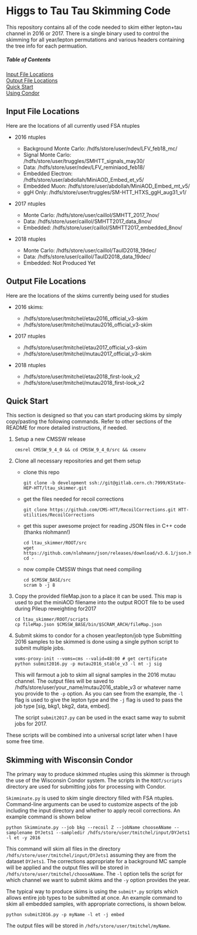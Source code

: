 # Higgs to Tau Tau Skimming Code

This repository contains all of the code needed to skim either lepton+tau channel in 2016 or 2017. There is a single binary used to control the skimming for all year/lepton permutations and various headers containing the tree info for each permuation.

##### Table of Contents
[Input File Locations](#files) <br/>
[Output File Locations](#ofiles) <br/>
[Quick Start](#quickstart) <br/>
[Using Condor](#condor) <br/>

<a name="files"/>

## Input File Locations

Here are the locations of all currently used FSA ntuples
- 2016 ntuples
    - Background Monte Carlo: /hdfs/store/user/ndev/LFV_feb18_mc/
    - Signal Monte Carlo: /hdfs/store/user/truggles/SMHTT_signals_may30/
    - Data: /hdfs/store/user/ndev/LFV_reminiaod_feb18/
    - Embedded Electron: /hdfs/store/user/abdollah/MiniAOD_Embed_et_v5/
    - Embedded Muon: /hdfs/store/user/abdollah/MiniAOD_Embed_mt_v5/
    - ggH Only: /hdfs/store/user/truggles/SM-HTT_HTXS_ggH_aug31_v1/

- 2017 ntuples
    - Monte Carlo: /hdfs/store/user/caillol/SMHTT_2017_7nov/
    - Data: /hdfs/store/user/caillol/SMHTT2017_data_8nov/
    - Embedded: /hdfs/store/user/caillol/SMHTT2017_embedded_8nov/

- 2018 ntuples
    - Monte Carlo: /hdfs/store/user/caillol/TauID2018_19dec/
    - Data: /hdfs/store/user/caillol/TauID2018_data_19dec/
    - Embedded: Not Produced Yet

<a name="ofiles"/>

## Output File Locations

Here are the locations of the skims currently being used for studies
- 2016 skims:
    - /hdfs/store/user/tmitchel/etau2016_official_v3-skim
    - /hdfs/store/user/tmitchel/mutau2016_official_v3-skim

- 2017 ntuples
    - /hdfs/store/user/tmitchel/etau2017_official_v3-skim
    - /hdfs/store/user/tmitchel/mutau2017_official_v3-skim

- 2018 ntuples
    - /hdfs/store/user/tmitchel/etau2018_first-look_v2
    - /hdfs/store/user/tmitchel/mutau2018_first-look_v2

<a name="quickstart"/>

## Quick Start

This section is designed so that you can start producing skims by simply copy/pasting the following commands. Refer to other sections of the README for more detailed instructions, if needed.

1. Setup a new CMSSW release
    ```
    cmsrel CMSSW_9_4_0 && cd CMSSW_9_4_0/src && cmsenv
    ```
2. Clone all necessary repositories and get them setup
    - clone this repo
        ```
        git clone -b development ssh://git@gitlab.cern.ch:7999/KState-HEP-HTT/ltau_skimmer.git
        ```
    - get the files needed for recoil corrections
        ```
        git clone https://github.com/CMS-HTT/RecoilCorrections.git HTT-utilities/RecoilCorrections
        ```
    - get this super awesome project for reading JSON files in C++ code (thanks nlohmann!)
        ```
        cd ltau_skimmer/ROOT/src
        wget https://github.com/nlohmann/json/releases/download/v3.6.1/json.hpp
        cd -
        ```
    - now compile CMSSW things that need compiling
        ```
        cd $CMSSW_BASE/src
        scram b -j 8
        ```
3. Copy the provided fileMap.json to a place it can be used. This map is used to put the miniAOD filename into the output ROOT file to be used during Pileup reweighting for2017
    ```
    cd ltau_skimmer/ROOT/scripts
    cp fileMap.json $CMSSW_BASE/bin/$SCRAM_ARCH/fileMap.json
    ```
4. Submit skims to condor for a chosen year/lepton/job type
Submitting 2016 samples to be skimmed is done using a single python script to submit multiple jobs.
    ```
    voms-proxy-init --voms=cms --valid=48:00 # get certificate
    python submit2016.py -p mutau2016_stable_v3 -l mt -j sig
    ```
    This will farmout a job to skim all signal samples in the 2016 mutau channel. The output files will be saved to /hdfs/store/user/your_name/mutau2016_stable_v3 or whatever name you provide to the `-p` option. As you can see from the example, the `-l` flag is used to give the lepton type and the `-j` flag is used to pass the job type [sig, bkg1, bkg2, data, embed].

    The script `submit2017.py` can be used in the exact same way to submit jobs for 2017.

These scripts will be combined into a universal script later when I have some free time.

<a name="condor"/>

## Skimming with Wisconsin Condor
The primary way to produce skimmed ntuples using this skimmer is through the use of the Wisconsin Condor system. The scripts in the `ROOT/scripts` directory are used for submitting jobs for processing with Condor.

`Skimminate.py` is used to skim single directory filled with FSA ntuples. Command-line arguments can be used to customize aspects of the job including the input directory and whether to apply recoil corrections. An example command is shown below

```
python Skimminate.py --job bkg --recoil Z --jobName chooseAName --samplename DYJets1 --sampledir /hdfs/store/user/tmitchel/input/DYJets1 -l et -y 2016
```

This command will skim all files in the directory `/hdfs/store/user/tmitchel/input/DYJets1` assuming they are from the dataset `DYJets1`. The corrections appropriate for a background MC sample will be applied and the output files will be stored in `/hdfs/store/user/tmitchel/chooseAName`. The `-l` option tells the script for which channel we want to submit skims and the `-y` option provides the year.

The typical way to produce skims is using the `submit*.py` scripts which allows entire job types to be submitted at once. An example command to skim all embedded samples, with appropriate corrections, is shown below.

```
python submit2016.py -p myName -l et -j embed
```

The output files will be stored in `/hdfs/store/user/tmitchel/myName`.

